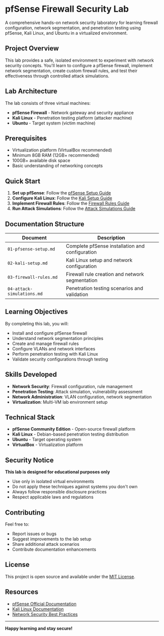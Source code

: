 # pfSense Firewall Security Lab

A comprehensive hands-on network security laboratory for learning firewall configuration, network segmentation, and penetration testing using pfSense, Kali Linux, and Ubuntu in a virtualized environment.

## Project Overview

This lab provides a safe, isolated environment to experiment with network security concepts. You'll learn to configure a pfSense firewall, implement network segmentation, create custom firewall rules, and test their effectiveness through controlled attack simulations.

## Lab Architecture

The lab consists of three virtual machines:

- **pfSense Firewall** - Network gateway and security appliance
- **Kali Linux** - Penetration testing platform (attacker machine)
- **Ubuntu** - Target system (victim machine)

## Prerequisites

- Virtualization platform (VirtualBox recommended)
- Minimum 8GB RAM (12GB+ recommended)
- 100GB+ available disk space
- Basic understanding of networking concepts

## Quick Start

1. **Set up pfSense**: Follow the [pfSense Setup Guide](01-pfsense-setup.md)
2. **Configure Kali Linux**: Follow the [Kali Setup Guide](02-kali-setup.md)
3. **Implement Firewall Rules**: Follow the [Firewall Rules Guide](03-firewall-rules.md)
4. **Run Attack Simulations**: Follow the [Attack Simulations Guide](04-attack-simulations.md)

## Documentation Structure

| Document | Description |
|----------|-------------|
| `01-pfsense-setup.md` | Complete pfSense installation and configuration |
| `02-kali-setup.md` | Kali Linux setup and network configuration |
| `03-firewall-rules.md` | Firewall rule creation and network segmentation |
| `04-attack-simulations.md` | Penetration testing scenarios and validation |

## Learning Objectives

By completing this lab, you will:

- Install and configure pfSense firewall
- Understand network segmentation principles
- Create and manage firewall rules
- Configure VLANs and network interfaces
- Perform penetration testing with Kali Linux
- Validate security configurations through testing

## Skills Developed

- **Network Security**: Firewall configuration, rule management
- **Penetration Testing**: Attack simulation, vulnerability assessment
- **Network Administration**: VLAN configuration, network segmentation
- **Virtualization**: Multi-VM lab environment setup

## Technical Stack

- **pfSense Community Edition** - Open-source firewall platform
- **Kali Linux** - Debian-based penetration testing distribution
- **Ubuntu** - Target operating system
- **VirtualBox** - Virtualization platform

## Security Notice

**This lab is designed for educational purposes only**

- Use only in isolated virtual environments
- Do not apply these techniques against systems you don't own
- Always follow responsible disclosure practices
- Respect applicable laws and regulations

## Contributing

Feel free to:
- Report issues or bugs
- Suggest improvements to the lab setup
- Share additional attack scenarios
- Contribute documentation enhancements

## License

This project is open source and available under the [MIT License](LICENSE).

## Resources

- [pfSense Official Documentation](https://docs.netgate.com/pfsense/)
- [Kali Linux Documentation](https://www.kali.org/docs/)
- [Network Security Best Practices](https://www.nist.gov/cybersecurity)

---

**Happy learning and stay secure!**
